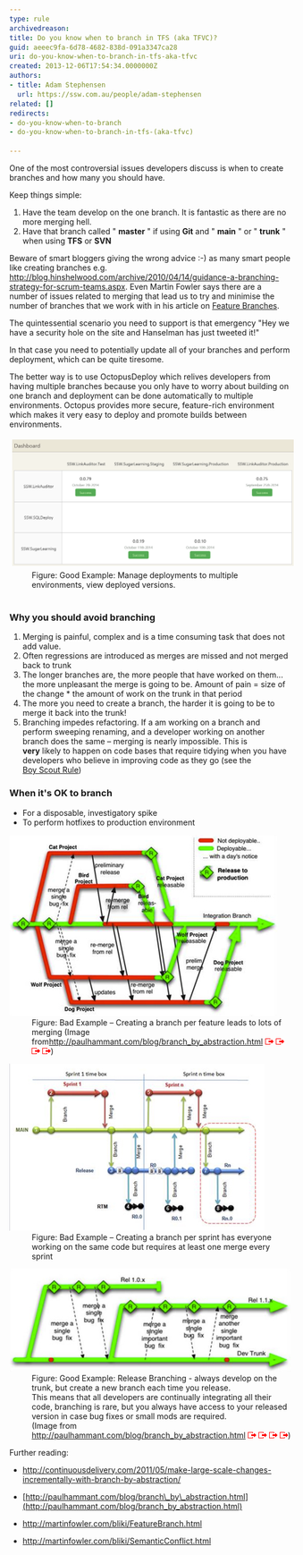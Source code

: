 ```yaml
---
type: rule
archivedreason: 
title: Do you know when to branch in TFS (aka TFVC)?
guid: aeeec9fa-6d78-4682-838d-091a3347ca28
uri: do-you-know-when-to-branch-in-tfs-aka-tfvc
created: 2013-12-06T17:54:34.0000000Z
authors:
- title: Adam Stephensen
  url: https://ssw.com.au/people/adam-stephensen
related: []
redirects:
- do-you-know-when-to-branch
- do-you-know-when-to-branch-in-tfs-(aka-tfvc)

---
```


One of the most controversial issues developers discuss is when to create branches and how many you should have.

Keep things simple:

1. Have the team develop on the one branch. It is fantastic as there are no more merging hell.
2. Have that branch called " **master** " if using  **Git** and " **main** " or " **trunk** " when using  **TFS** or  **SVN**


Beware of smart bloggers giving the wrong advice :-) as many smart people like creating branches e.g. http://blog.hinshelwood.com/archive/2010/04/14/guidance-a-branching-strategy-for-scrum-teams.aspx. Even Martin Fowler says there are a number of issues related to merging that lead us to try and minimise the number of branches that we work with in his article on [Feature Branches](http://martinfowler.com/bliki/FeatureBranch.html).

The quintessential scenario you need to support is that emergency "Hey we have a security hole on the site and Hanselman has just tweeted it!"

In that case you need to potentially update all of your branches and perform deployment, which can be quite tiresome.

The better way is to use OctopusDeploy which relives developers from having multiple branches because you only have to worry about building on one branch and deployment can be done automatically to multiple environments. Octopus provides more secure, feature-rich environment which makes it very easy to deploy and promote builds between environments.
<dl class="goodImage"><dt> <img src="2014-10-11_18-54-00.png" alt="" style="margin:5px;width:520px;"> </dt><dd>Figure: Good Example: Manage deployments to multiple environments, view deployed versions.<br><br></dd></dl>
<!--endintro-->

### Why you should avoid branching

1. Merging is painful, complex and is a time consuming task that does not add value.
2. Often regressions are introduced as merges are missed and not merged back to trunk
3. The longer branches are, the more people that have worked on them... the more unpleasant the merge is going to be.
 Amount of pain = size of the change \* the amount of work on the trunk in that period
4. The more you need to create a branch, the harder it is going to be to merge it back into the trunk!
5. Branching impedes refactoring.
 If a am working on a branch and perform sweeping renaming, and a developer working on another branch does the same – merging is nearly impossible.
 This is <br>       **very** likely to happen on code bases that require tidying when you have developers who believe in improving code as they go (see the <br>      [Boy Scout Rule](http://www.ssw.com.au/ssw/standards/Rules/RulestoBetterCode.aspx#BoyscoutRule))


### When it's OK to branch

* For a disposable, investigatory spike
* To perform hotfixes to production environment

<dl class="badImage"><dt>
      <img src="branch-bad.jpg" alt="">
   </dt><dd>Figure: Bad Example – Creating a branch per feature leads to lots of merging (Image from<a href="http://paulhammant.com/blog/branch_by_abstraction.html"><span class="s2">http://paulhammant.com/blog/branch_by_abstraction.html</span></a> <img title="You are now leaving SSW" src="external.gif" alt=""> <img title="You are now leaving SSW" src="external.gif" alt=""> <img title="You are now leaving SSW" src="external.gif" alt=""> <img title="You are now leaving SSW" src="external.gif" alt="">)</dd></dl><dl class="badImage"><dt>
      <img src="branch-bad-2.jpg" alt="">
   </dt><dd>Figure: Bad Example – Creating a branch per sprint has everyone working on the same code but requires at least one merge every sprint</dd></dl><dl class="goodImage"><dt>
      <img src="branch-good.jpg" alt="">
   </dt><dd>Figure: Good Example: Release Branching - always develop on the trunk, but create a new branch each time you release. <br>This means that all developers are continually integrating all their code, branching is rare, but you always have access to your released version in case bug fixes or small mods are required.<br>(Image from <a href="http://paulhammant.com/blog/branch_by_abstraction.html"><span class="s2">http://paulhammant.com/blog/branch_by_abstraction.html</span></a> <img title="You are now leaving SSW" src="external.gif" alt=""> <img title="You are now leaving SSW" src="external.gif" alt=""> <img title="You are now leaving SSW" src="external.gif" alt=""> <img title="You are now leaving SSW" src="external.gif" alt="">)</dd></dl>
Further reading:

* http://continuousdelivery.com/2011/05/make-large-scale-changes-incrementally-with-branch-by-abstraction/ 
 
 
 

* [http://paulhammant.com/blog/branch\_by\_abstraction.html](http://paulhammant.com/blog/branch_by_abstraction.html) 
 
 
 

* http://martinfowler.com/bliki/FeatureBranch.html 
 
 
 

* http://martinfowler.com/bliki/SemanticConflict.html
